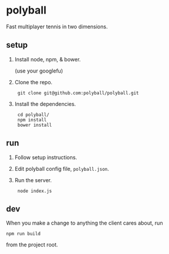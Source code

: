 # polyball

Fast multiplayer tennis in two dimensions.

## setup

1. Install node, npm, & bower.
    
    (use your googlefu)

2. Clone the repo.

        git clone git@github.com:polyball/polyball.git

3. Install the dependencies.

        cd polyball/
        npm install
        bower install

## run

1. Follow setup instructions.
2. Edit polyball config file, `polyball.json`.
3. Run the server.

        node index.js

## dev

When you make a change to anything the client cares about, run

    npm run build

from the project root.
